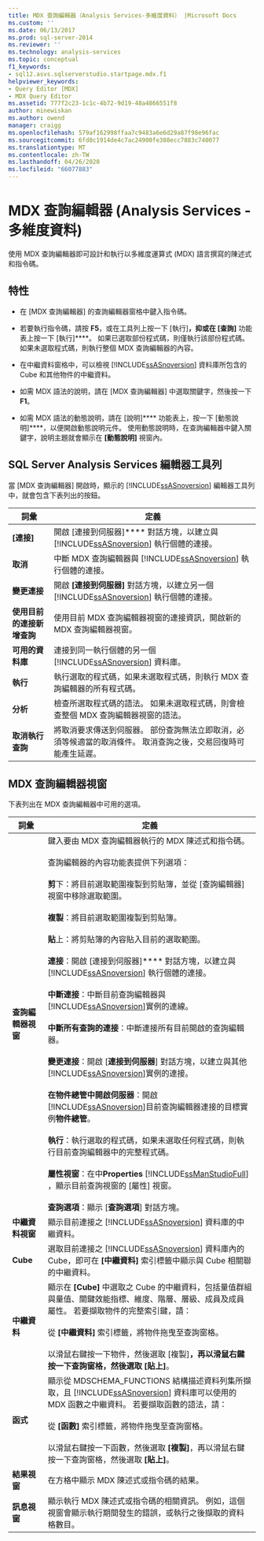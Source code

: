 ```yaml
---
title: MDX 查詢編輯器（Analysis Services-多維度資料） |Microsoft Docs
ms.custom: ''
ms.date: 06/13/2017
ms.prod: sql-server-2014
ms.reviewer: ''
ms.technology: analysis-services
ms.topic: conceptual
f1_keywords:
- sql12.asvs.sqlserverstudio.startpage.mdx.f1
helpviewer_keywords:
- Query Editor [MDX]
- MDX Query Editor
ms.assetid: 777f2c23-1c1c-4b72-9d19-48a4866551f8
author: minewiskan
ms.author: owend
manager: craigg
ms.openlocfilehash: 579af162998ffaa7c9483a6e6d29a87f98e96fac
ms.sourcegitcommit: 6fd8c1914de4c7ac24900fe388ecc7883c740077
ms.translationtype: MT
ms.contentlocale: zh-TW
ms.lasthandoff: 04/26/2020
ms.locfileid: "66077883"
---
```

# <a name="mdx-query-editor-analysis-services---multidimensional-data"></a>MDX 查詢編輯器 (Analysis Services - 多維度資料)
  使用 MDX 查詢編輯器即可設計和執行以多維度運算式 (MDX) 語言撰寫的陳述式和指令碼。  
  
## <a name="features"></a>特性  
  
-   在 [MDX 查詢編輯器] 的查詢編輯器窗格中鍵入指令碼。  
  
-   若要執行指令碼，請按 **F5**，或在工具列上按一下 [執行]****，抑或在 [查詢]**** 功能表上按一下 [執行]****。 如果已選取部份程式碼，則僅執行該部份程式碼。 如果未選取程式碼，則執行整個 MDX 查詢編輯器的內容。  
  
-   在中繼資料窗格中，可以檢視 [!INCLUDE[ssASnoversion](../includes/ssasnoversion-md.md)] 資料庫所包含的 Cube 和其他物件的中繼資料。  
  
-   如需 MDX 語法的說明，請在 [MDX 查詢編輯器] 中選取關鍵字，然後按一下 **F1**。  
  
-   如需 MDX 語法的動態說明，請在 [說明]**** 功能表上，按一下 [動態說明]****，以便開啟動態說明元件。 使用動態說明時，在查詢編輯器中鍵入關鍵字，說明主題就會顯示在 **[動態說明]** 視窗內。  
  
## <a name="sql-server-analysis-services-editors-toolbar"></a>SQL Server Analysis Services 編輯器工具列  
 當 [MDX 查詢編輯器] 開啟時，顯示的 [!INCLUDE[ssASnoversion](../includes/ssasnoversion-md.md)] 編輯器工具列中，就會包含下表列出的按鈕。  
  
|詞彙|定義|  
|----------|----------------|  
|**[連接]**|開啟 [連接到伺服器]**** 對話方塊，以建立與 [!INCLUDE[ssASnoversion](../includes/ssasnoversion-md.md)] 執行個體的連接。|  
|**取消**|中斷 MDX 查詢編輯器與 [!INCLUDE[ssASnoversion](../includes/ssasnoversion-md.md)] 執行個體的連接。|  
|**變更連接**|開啟 **[連接到伺服器]** 對話方塊，以建立另一個 [!INCLUDE[ssASnoversion](../includes/ssasnoversion-md.md)] 執行個體的連接。|  
|**使用目前的連接新增查詢**|使用目前 MDX 查詢編輯器視窗的連接資訊，開啟新的 MDX 查詢編輯器視窗。|  
|**可用的資料庫**|連接到同一執行個體的另一個 [!INCLUDE[ssASnoversion](../includes/ssasnoversion-md.md)] 資料庫。|  
|**執行**|執行選取的程式碼，如果未選取程式碼，則執行 MDX 查詢編輯器的所有程式碼。|  
|**分析**|檢查所選取程式碼的語法。 如果未選取程式碼，則會檢查整個 MDX 查詢編輯器視窗的語法。|  
|**取消執行查詢**|將取消要求傳送到伺服器。 部份查詢無法立即取消，必須等候適當的取消條件。 取消查詢之後，交易回復時可能產生延遲。|  
  
## <a name="mdx-query-editor-window"></a>MDX 查詢編輯器視窗  
 下表列出在 MDX 查詢編輯器中可用的選項。  
  
|詞彙|定義|  
|----------|----------------|  
|**查詢編輯器視窗**|鍵入要由 MDX 查詢編輯器執行的 MDX 陳述式和指令碼。<br /><br /> 查詢編輯器的內容功能表提供下列選項：<br /><br /> **剪**下：將目前選取範圍複製到剪貼簿，並從 [查詢編輯器] 視窗中移除選取範圍。<br /><br /> **複製**：將目前選取範圍複製到剪貼簿。<br /><br /> **貼**上：將剪貼簿的內容貼入目前的選取範圍。<br /><br /> **連接**：開啟 [連接到伺服器]**** 對話方塊，以建立與 [!INCLUDE[ssASnoversion](../includes/ssasnoversion-md.md)] 執行個體的連接。<br /><br /> **中斷連接**：中斷目前查詢編輯器與[!INCLUDE[ssASnoversion](../includes/ssasnoversion-md.md)]實例的連線。<br /><br /> **中斷所有查詢的連接**：中斷連接所有目前開啟的查詢編輯器。<br /><br /> **變更連接**：開啟 [**連接到伺服器**] 對話方塊，以建立與其他[!INCLUDE[ssASnoversion](../includes/ssasnoversion-md.md)]實例的連接。<br /><br /> **在物件總管中開啟伺服器**：開啟[!INCLUDE[ssASnoversion](../includes/ssasnoversion-md.md)]目前查詢編輯器連接的目標實例**物件總管**。<br /><br /> **執行**：執行選取的程式碼，如果未選取任何程式碼，則執行目前查詢編輯器中的完整程式碼。<br /><br /> **屬性視窗**：在中**Properties** [!INCLUDE[ssManStudioFull](../includes/ssmanstudiofull-md.md)] ，顯示目前查詢視窗的 [屬性] 視窗。<br /><br /> **查詢選項**：顯示 [**查詢選項**] 對話方塊。|  
|**中繼資料視窗**|顯示目前連接之 [!INCLUDE[ssASnoversion](../includes/ssasnoversion-md.md)] 資料庫的中繼資料。|  
|**Cube**|選取目前連接之 [!INCLUDE[ssASnoversion](../includes/ssasnoversion-md.md)] 資料庫內的 Cube，即可在 **[中繼資料]** 索引標籤中顯示與 Cube 相關聯的中繼資料。|  
|**中繼資料**|顯示在 **[Cube]** 中選取之 Cube 的中繼資料，包括量值群組與量值、關鍵效能指標、維度、階層、層級、成員及成員屬性。 若要擷取物件的完整索引鍵，請：<br /><br /> 從 **[中繼資料]** 索引標籤，將物件拖曳至查詢窗格。<br /><br /> 以滑鼠右鍵按一下物件，然後選取 [複製]****，再以滑鼠右鍵按一下查詢窗格，然後選取 [貼上]****。|  
|**函式**|顯示從 MDSCHEMA_FUNCTIONS 結構描述資料列集所擷取，且 [!INCLUDE[ssASnoversion](../includes/ssasnoversion-md.md)] 資料庫可以使用的 MDX 函數之中繼資料。 若要擷取函數的語法，請：<br /><br /> 從 **[函數]** 索引標籤，將物件拖曳至查詢窗格。<br /><br /> 以滑鼠右鍵按一下函數，然後選取 **[複製]**，再以滑鼠右鍵按一下查詢窗格，然後選取 **[貼上]**。|  
|**結果視窗**|在方格中顯示 MDX 陳述式或指令碼的結果。|  
|**訊息視窗**|顯示執行 MDX 陳述式或指令碼的相關資訊。 例如，這個視窗會顯示執行期間發生的錯誤，或執行之後擷取的資料格數目。|  
  
  
